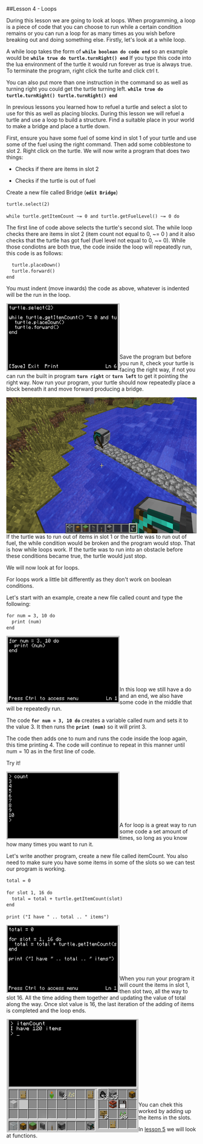 ##Lesson 4 - Loops

During this lesson we are going to look at loops. When programming, a loop is a piece of code that you can choose to run while a certain condition remains or you can run a loop for as many times as you wish before breaking out and doing something else. Firstly, let's look at a while loop.

A while loop takes the form of **```while boolean do code end```** so an example would be **```while true do turtle.turnRight() end```** If you type this code into the lua environment of the turtle it would run forever as true is always true. To terminate the program, right click the turlte and click ctrl t.

You can also put more than one instruction in the command so as well as turning right you could get the turtle turning left. **```while true do turtle.turnRight() turtle.turnRight() end```**

In previous lessons you learned how to refuel a turtle and select a slot to use for this as well as placing blocks. During this lesson we will refuel a turtle and use a loop to build a structure. Find a suitable place in your world to make a bridge and place a turtle down.

First, ensure you have some fuel of some kind in slot 1 of your turtle and use some of the fuel using the right command. Then add some cobblestone to slot 2. Right click on the turtle. We will now write a program that does two things:

- Checks if there are items in slot 2

- Checks if the turtle is out of fuel

Create a new file called Bridge (**```edit Bridge```**)

```
turtle.select(2)

while turtle.getItemCount ~= 0 and turtle.getFuelLevel() ~= 0 do 
```

The first line of code above selects the turtle's second slot. The while loop checks there are items in slot 2 (item count not equal to 0, ~= 0 ) and it also checks that the turtle has got fuel (fuel level not equal to 0,  ~= 0). While those condiotns are both true, the code inside the loop will repeatedly run, this code is as follows:

```
  turtle.placeDown()
  turtle.forward()
end
```
You must indent (move inwards) the code as above, whatever is indented will be the run in the loop.

<a href="Bridge"><img src="https://github.com/AllenHeard/ComputerCraft/blob/master/Screenshots/Lesson%204%20Images/Bridge.png" align="left" height="180" width="300" ></a><br><br><br><br><br><br><br>

Save the program but before you run it, check your turtle is facing the right way, if not you can run the built in program **```turn right```** or **```turn left```** to get it pointing the right way. Now run your program, your turtle should now repeatedly place a block beneath it and move forward producing a bridge.

<a href="Bridge building"><img src="https://github.com/AllenHeard/ComputerCraft/blob/master/Screenshots/Lesson%204%20Images/Bridge2.png" align="left" height="360" width="600" ></a><br><br><br><br><br><br><br><br><br><br><br><br><br><br>

If the turtle was to run out of items in slot 1 or the turtle was to run out of fuel, the while condition would be broken and the program would stop. That is how while loops work. If the turtle was to run into an obstacle before these conditions became true, the turtle would just stop.

We will now look at for loops.

For loops work a little bit differently as they don't work on boolean conditions. 

Let's start with an example, create a new file called count and type the following:
```
for num = 3, 10 do
  print (num)
end
```
<a href="For loop"><img src="https://github.com/AllenHeard/ComputerCraft/blob/master/Screenshots/Lesson%204%20Images/for.png" align="left" height="180" width="300" ></a><br><br><br><br><br><br><br>

In this loop we still have a do and an end, we also have some code in the middle that will be repeatedly run.

The code **```for num = 3, 10 do```** creates a variable called num and sets it to the value 3. It then runs the **```print (num)```** so it will print 3. 

The code then adds one to num and runs the code inside the loop again, this time printing 4. The code will continue to repeat in this manner until num = 10 as in the first line of code.

Try it!

<a href="Count"><img src="https://github.com/AllenHeard/ComputerCraft/blob/master/Screenshots/Lesson%204%20Images/count.png" align="left" height="180" width="300" ></a><br><br><br><br><br><br><br>

A for loop is a great way to run some code a set amount of times, so long as you know how many times you want to run it.

Let's write another program, create a new file called itemCount. You also need to make sure you have some items in some of the slots so we can test our program is working.

```
total = 0 

for slot 1, 16 do
  total = total + turtle.getItemCount(slot)
end

print ("I have " .. total .. " items")
```
<a href="itemCount"><img src="https://github.com/AllenHeard/ComputerCraft/blob/master/Screenshots/Lesson%204%20Images/itemCount.png" align="left" height="180" width="300" ></a><br><br><br><br><br><br><br>

When you run your program it will count the items in slot 1, then slot two, all the way to slot 16. All the time adding them together and updating the value of total along the way. Once slot value is 16, the last iteration of the adding of items is completed and the loop ends.

<a href="itemCountRun"><img src="https://github.com/AllenHeard/ComputerCraft/blob/master/Screenshots/Lesson%204%20Images/itemCountRun.png" align="left" height="300" width="350" ></a><br><br><br><br><br><br><br><br><br><br><br><br>

You can chek this worked by adding up the items in the slots.

In [lesson 5](https://github.com/AllenHeard/ComputerCraft/blob/master/Lessons/Lesson%205.MD) we will look at functions.
